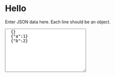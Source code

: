# Hello

Enter JSON data here. Each line should be an object.

<textarea id='data' style='margin: 0px; width: 268px; height: 143px;' onchange="parseData(event)">
  {}
  {"a":1}
  {"b":2}
</textarea>